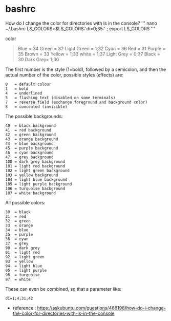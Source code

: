 # bashrc
How do I change the color for directories with ls in the console?
'''
nano ~/.bashrc
LS_COLORS=$LS_COLORS:'di=0;35:' ; export LS_COLORS
'''

color
>Blue = 34
>Green = 32
>Light Green = 1;32
>Cyan = 36
>Red = 31
>Purple = 35
>Brown = 33
>Yellow = 1;33
>white = 1;37
>Light Grey = 0;37
>Black = 30
>Dark Grey= 1;30

The first number is the style (1=bold), followed by a semicolon, and then the actual number of the color, possible styles (effects) are:
```
0   = default colour
1   = bold
4   = underlined
5   = flashing text (disabled on some terminals)
7   = reverse field (exchange foreground and background color)
8   = concealed (invisible)
```
The possible backgrounds:
```
40  = black background
41  = red background
42  = green background
43  = orange background
44  = blue background
45  = purple background
46  = cyan background
47  = grey background
100 = dark grey background
101 = light red background
102 = light green background
103 = yellow background
104 = light blue background
105 = light purple background
106 = turquoise background
107 = white background
```
All possible colors:
```
30  = black
31  = red
32  = green
33  = orange
34  = blue
35  = purple
36  = cyan
37  = grey
90  = dark grey
91  = light red
92  = light green
93  = yellow
94  = light blue
95  = light purple
96  = turquoise
97  = white
```
These can even be combined, so that a parameter like:
```
di=1;4;31;42
```
- reference : https://askubuntu.com/questions/466198/how-do-i-change-the-color-for-directories-with-ls-in-the-console
